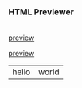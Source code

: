 ### HTML Previewer 
<html>
<body>
<br>
<a href="javascript(function()%7Blink%20%3D%20window.location.href%20%3Bpreview%20%3D%20%22https%3A%2F%2Fhtmlpreview.github.io%2F%3F%22%2Blink%3Bwindow.open(preview%2C%20%22_blank%22)%7D)()">preview</a>
</body>
</html>


<html lang=en>
<head><meta charset="utf-8"></head>
<body>
<p><a id="bl" href="javascript:(function()%7Blink%20%3D%20window.location.href%20%3Bpreview%20%3D%20%22https%3A%2F%2Fhtmlpreview.github.io%2F%3F%22%2Blink%3Bwindow.open(preview%2C%20%22_blank%22)%7D)()">preview</a>
</p>
<body>
<script>
	var link = document.getElementById("bl");
	alert(link);
</script>
<html>

<table>
	<tr>
		<td>hello</td>
	<td>world</tr>
	</tr>
</table>
